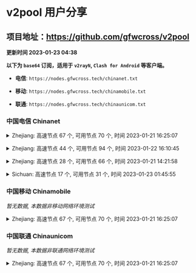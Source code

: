 # v2pool 用户分享
## 项目地址：<https://github.com/gfwcross/v2pool>
**更新时间 2023-01-23 04:38**


**以下为 `base64` 订阅，适用于 `v2rayN`, `Clash for Android` 等客户端。**

- **电信**: `https://nodes.gfwcross.tech/chinanet.txt`

- **移动**: `https://nodes.gfwcross.tech/chinamobile.txt`

- **联通**: `https://nodes.gfwcross.tech/chinaunicom.txt`


### 中国电信 Chinanet
<details><summary>Zhejiang: 高速节点 67 个, 可用节点 70 个, 时间 2023-01-21 16:25:07</summary><p>可用节点订阅：https://transfer.sh/3lednw/running.txt<br>高速节点订阅：https://transfer.sh/kQRLof/good.txt<br>低延迟节点订阅：https://transfer.sh/epUMTj/low_delay.txt</p></details>
<p></p><details><summary>Zhejiang: 高速节点 44 个, 可用节点 94 个, 时间 2023-01-22 16:10:45</summary><p>可用节点订阅：https://transfer.sh/Jfcimi/running.txt<br>高速节点订阅：https://transfer.sh/iNoWjA/good.txt<br>低延迟节点订阅：https://transfer.sh/fqQTs6/low_delay.txt</p></details>
<p></p><details><summary>Zhejiang: 高速节点 28 个, 可用节点 66 个, 时间 2023-01-21 14:21:58</summary><p>可用节点订阅：https://transfer.sh/raCGi7/running.txt<br>高速节点订阅：https://transfer.sh/qPljmd/good.txt<br>低延迟节点订阅：https://transfer.sh/zTjPTP/low_delay.txt</p></details>
<p></p><details><summary>Sichuan: 高速节点 17 个, 可用节点 31 个, 时间 2023-01-23 01:45:55</summary><p>可用节点订阅：https://transfer.sh/wVG9DQ/running.txt<br>高速节点订阅：Error<br>低延迟节点订阅：Error</p></details>
<p></p>

### 中国移动 Chinamobile
<i>暂无数据, 本数据非移动网络环境测试</i>
<details><summary>Zhejiang: 高速节点 67 个, 可用节点 70 个, 时间 2023-01-21 16:25:07</summary><p>可用节点订阅：https://transfer.sh/3lednw/running.txt<br>高速节点订阅：https://transfer.sh/kQRLof/good.txt<br>低延迟节点订阅：https://transfer.sh/epUMTj/low_delay.txt</p></details>
<p></p>

### 中国联通 Chinaunicom
<i>暂无数据, 本数据非联通网络环境测试</i>
<details><summary>Zhejiang: 高速节点 67 个, 可用节点 70 个, 时间 2023-01-21 16:25:07</summary><p>可用节点订阅：https://transfer.sh/3lednw/running.txt<br>高速节点订阅：https://transfer.sh/kQRLof/good.txt<br>低延迟节点订阅：https://transfer.sh/epUMTj/low_delay.txt</p></details>
<p></p>
